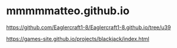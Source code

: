 # mmmmmatteo.github.io

https://github.com/Eaglercraft1-8/Eaglercraft1-8.github.io/tree/u39

https://games-site.github.io/projects/blackjack/index.html
